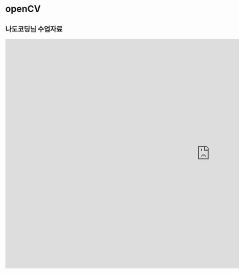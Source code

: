 # openCV

## 나도코딩님 수업자료
<iframe width="1280" height="720" src="https://www.youtube.com/embed/dJfq-eCi7KI?list=PLMsa_0kAjjrfYDhzNFLqB8XhSOI0UoIWf" title="YouTube video player" frameborder="0" allow="accelerometer; autoplay; clipboard-write; encrypted-media; gyroscope; picture-in-picture" allowfullscreen></iframe>
